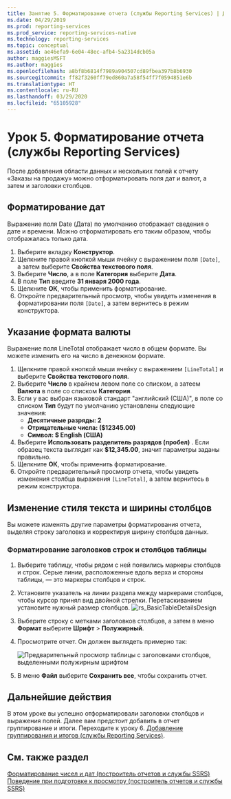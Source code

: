 ```yaml
---
title: Занятие 5. Форматирование отчета (службы Reporting Services) | Документы Майкрософт
ms.date: 04/29/2019
ms.prod: reporting-services
ms.prod_service: reporting-services-native
ms.technology: reporting-services
ms.topic: conceptual
ms.assetid: ae46efa9-6e04-48ec-afb4-5a2314dcb05a
author: maggiesMSFT
ms.author: maggies
ms.openlocfilehash: a8bf8b6814f7989a904507cd89fbea397b8b6930
ms.sourcegitcommit: ff82f3260ff79ed860a7a58f54ff7f0594851e6b
ms.translationtype: HT
ms.contentlocale: ru-RU
ms.lasthandoff: 03/29/2020
ms.locfileid: "65105928"
---
```

# <a name="lesson-5-formatting-a-report-reporting-services"></a>Урок 5. Форматирование отчета (службы Reporting Services)

После добавления области данных и нескольких полей к отчету «Заказы на продажу» можно отформатировать поля дат и валют, а затем и заголовки столбцов.

## <a name="format-the-date"></a><a name="bkmk_format_date"></a>Форматирование дат

Выражение поля Date (Дата) по умолчанию отображает сведения о дате и времени. Можно отформатировать его таким образом, чтобы отображалась только дата.

1. Выберите вкладку **Конструктор**.
2. Щелкните правой кнопкой мыши ячейку с выражением поля `[Date]`, а затем выберите **Свойства текстового поля**.
3. Выберите **Число**, а в поле **Категория** выберите **Дата**.
4. В поле **Тип** введите **31 января 2000 года**.
5. Щелкните **ОК**, чтобы применить форматирование.
6. Откройте предварительный просмотр, чтобы увидеть изменения в форматировании поля `[Date]`, а затем вернитесь в режим конструктора.

## <a name="format-the-currency"></a><a name="bkmk_format_currency"></a>Указание формата валюты

Выражение поля LineTotal отображает число в общем формате. Вы можете изменить его на число в денежном формате.

1. Щелкните правой кнопкой мыши ячейку с выражением `[LineTotal]` и выберите **Свойства текстового поля**.
2. Выберите **Число** в крайнем левом поле со списком, а затеем **Валюта** в поле со списком **Категория**.
3. Если у вас выбран языковой стандарт "английский (США)", в поле со списком **Тип** будут по умолчанию установлены следующие значения:
    - **Десятичные разряды: 2**
    - **Отрицательные числа: ($12345.00)**
    - **Символ: $ English (США)**
4. Выберите **Использовать разделитель разрядов (пробел)** . Если образец текста выглядит как **$12,345.00**, значит параметры заданы правильно.
5. Щелкните **ОК**, чтобы применить форматирование.
6. Откройте предварительный просмотр отчета, чтобы увидеть изменения столбца выражения `[LineTotal]`, а затем вернитесь в режим конструктора.  

## <a name="change-text-style-and-column-widths"></a><a name="bkmk_change_textstyle"></a>Изменение стиля текста и ширины столбцов

Вы можете изменять другие параметры форматирования отчета, выделяя строку заголовка и корректируя ширину столбцов данных.

### <a name="to-format-header-rows-and-table-columns"></a>Форматирование заголовков строк и столбцов таблицы

1. Выберите таблицу, чтобы рядом с ней появились маркеры столбцов и строк. Серые линии, расположенные вдоль верха и стороны таблицы, — это маркеры столбцов и строк.

2. Установите указатель на линии раздела между маркерами столбцов, чтобы курсор принял вид двойной стрелки. Перетаскиванием установите нужный размер столбцов.
    ![rs_BasicTableDetailsDesign](media/rs-basictabledetailsdesign.png)

3. Выберите строку с метками заголовков столбцов, а затем в меню **Формат** выберите **Шрифт** > **Полужирный**.

4. Просмотрите отчет. Он должен выглядеть примерно так:

    ![Предварительный просмотр таблицы с заголовками столбцов, выделенными полужирным шрифтом](media/rs-basictabledetailsformattedpreview.png "Предварительный просмотр таблицы с заголовками столбцов, выделенными полужирным шрифтом")  

5. В меню **Файл** выберите **Сохранить все**, чтобы сохранить отчет.

## <a name="next-steps"></a>Дальнейшие действия

В этом уроке вы успешно отформатировали заголовки столбцов и выражения полей. Далее вам предстоит добавить в отчет группирование и итоги. Переходите к уроку 6. [Добавление группирования и итогов (службы Reporting Services)](lesson-6-adding-grouping-and-totals-reporting-services.md).

## <a name="see-also"></a>См. также раздел

[Форматирование чисел и дат (построитель отчетов и службы SSRS)](report-design/formatting-numbers-and-dates-report-builder-and-ssrs.md)
[Поведение при подготовке к просмотру (построитель отчетов и службы SSRS)](report-design/rendering-behaviors-report-builder-and-ssrs.md)
